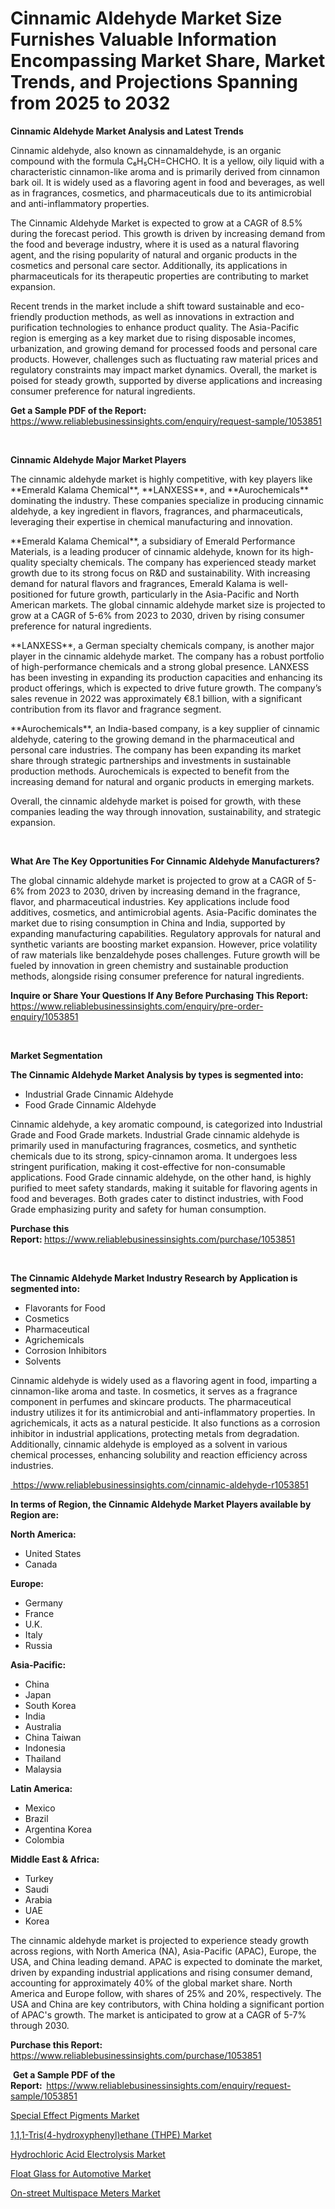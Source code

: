 <p><h1>Cinnamic Aldehyde Market Size Furnishes Valuable Information Encompassing Market Share, Market Trends, and Projections Spanning from 2025 to 2032</h1></p><p><strong>Cinnamic Aldehyde Market Analysis and Latest Trends</strong></p>
<p><p>Cinnamic aldehyde, also known as cinnamaldehyde, is an organic compound with the formula C₆H₅CH=CHCHO. It is a yellow, oily liquid with a characteristic cinnamon-like aroma and is primarily derived from cinnamon bark oil. It is widely used as a flavoring agent in food and beverages, as well as in fragrances, cosmetics, and pharmaceuticals due to its antimicrobial and anti-inflammatory properties.</p><p>The Cinnamic Aldehyde Market is expected to grow at a CAGR of 8.5% during the forecast period. This growth is driven by increasing demand from the food and beverage industry, where it is used as a natural flavoring agent, and the rising popularity of natural and organic products in the cosmetics and personal care sector. Additionally, its applications in pharmaceuticals for its therapeutic properties are contributing to market expansion.</p><p>Recent trends in the market include a shift toward sustainable and eco-friendly production methods, as well as innovations in extraction and purification technologies to enhance product quality. The Asia-Pacific region is emerging as a key market due to rising disposable incomes, urbanization, and growing demand for processed foods and personal care products. However, challenges such as fluctuating raw material prices and regulatory constraints may impact market dynamics. Overall, the market is poised for steady growth, supported by diverse applications and increasing consumer preference for natural ingredients.</p></p>
<p><strong>Get a Sample PDF of the Report:&nbsp;</strong> <a href="https://www.reliablebusinessinsights.com/enquiry/request-sample/1053851?utm_campaign=1091&utm_medium=2&utm_source=Github&utm_content=ia&utm_term=25012025&utm_id=cinnamic-aldehyde">https://www.reliablebusinessinsights.com/enquiry/request-sample/1053851</a></p>
<p>&nbsp;</p>
<p><strong>Cinnamic Aldehyde Major Market Players</strong></p>
<p><p>The cinnamic aldehyde market is highly competitive, with key players like **Emerald Kalama Chemical**, **LANXESS**, and **Aurochemicals** dominating the industry. These companies specialize in producing cinnamic aldehyde, a key ingredient in flavors, fragrances, and pharmaceuticals, leveraging their expertise in chemical manufacturing and innovation.</p><p>**Emerald Kalama Chemical**, a subsidiary of Emerald Performance Materials, is a leading producer of cinnamic aldehyde, known for its high-quality specialty chemicals. The company has experienced steady market growth due to its strong focus on R&D and sustainability. With increasing demand for natural flavors and fragrances, Emerald Kalama is well-positioned for future growth, particularly in the Asia-Pacific and North American markets. The global cinnamic aldehyde market size is projected to grow at a CAGR of 5-6% from 2023 to 2030, driven by rising consumer preference for natural ingredients.</p><p>**LANXESS**, a German specialty chemicals company, is another major player in the cinnamic aldehyde market. The company has a robust portfolio of high-performance chemicals and a strong global presence. LANXESS has been investing in expanding its production capacities and enhancing its product offerings, which is expected to drive future growth. The company’s sales revenue in 2022 was approximately €8.1 billion, with a significant contribution from its flavor and fragrance segment.</p><p>**Aurochemicals**, an India-based company, is a key supplier of cinnamic aldehyde, catering to the growing demand in the pharmaceutical and personal care industries. The company has been expanding its market share through strategic partnerships and investments in sustainable production methods. Aurochemicals is expected to benefit from the increasing demand for natural and organic products in emerging markets.</p><p>Overall, the cinnamic aldehyde market is poised for growth, with these companies leading the way through innovation, sustainability, and strategic expansion.</p></p>
<p>&nbsp;</p>
<p><strong>What Are The Key Opportunities For Cinnamic Aldehyde Manufacturers?</strong></p>
<p><p>The global cinnamic aldehyde market is projected to grow at a CAGR of 5-6% from 2023 to 2030, driven by increasing demand in the fragrance, flavor, and pharmaceutical industries. Key applications include food additives, cosmetics, and antimicrobial agents. Asia-Pacific dominates the market due to rising consumption in China and India, supported by expanding manufacturing capabilities. Regulatory approvals for natural and synthetic variants are boosting market expansion. However, price volatility of raw materials like benzaldehyde poses challenges. Future growth will be fueled by innovation in green chemistry and sustainable production methods, alongside rising consumer preference for natural ingredients.</p></p>
<p><strong>Inquire or Share Your Questions If Any Before Purchasing This Report:</strong> <a href="https://www.reliablebusinessinsights.com/enquiry/pre-order-enquiry/1053851?utm_campaign=1091&utm_medium=2&utm_source=Github&utm_content=ia&utm_term=25012025&utm_id=cinnamic-aldehyde">https://www.reliablebusinessinsights.com/enquiry/pre-order-enquiry/1053851</a></p>
<p>&nbsp;</p>
<p><strong>Market Segmentation</strong></p>
<p><strong>The Cinnamic Aldehyde Market Analysis by types is segmented into:</strong></p>
<p><ul><li>Industrial Grade Cinnamic Aldehyde</li><li>Food Grade Cinnamic Aldehyde</li></ul></p>
<p><p>Cinnamic aldehyde, a key aromatic compound, is categorized into Industrial Grade and Food Grade markets. Industrial Grade cinnamic aldehyde is primarily used in manufacturing fragrances, cosmetics, and synthetic chemicals due to its strong, spicy-cinnamon aroma. It undergoes less stringent purification, making it cost-effective for non-consumable applications. Food Grade cinnamic aldehyde, on the other hand, is highly purified to meet safety standards, making it suitable for flavoring agents in food and beverages. Both grades cater to distinct industries, with Food Grade emphasizing purity and safety for human consumption.</p></p>
<p><strong>Purchase this Report:&nbsp;</strong><a href="https://www.reliablebusinessinsights.com/purchase/1053851?utm_campaign=1091&utm_medium=2&utm_source=Github&utm_content=ia&utm_term=25012025&utm_id=cinnamic-aldehyde">https://www.reliablebusinessinsights.com/purchase/1053851</a></p>
<p>&nbsp;</p>
<p><strong>The Cinnamic Aldehyde Market Industry Research by Application is segmented into:</strong></p>
<p><ul><li>Flavorants for Food</li><li>Cosmetics</li><li>Pharmaceutical</li><li>Agrichemicals</li><li>Corrosion Inhibitors</li><li>Solvents</li></ul></p>
<p><p>Cinnamic aldehyde is widely used as a flavoring agent in food, imparting a cinnamon-like aroma and taste. In cosmetics, it serves as a fragrance component in perfumes and skincare products. The pharmaceutical industry utilizes it for its antimicrobial and anti-inflammatory properties. In agrichemicals, it acts as a natural pesticide. It also functions as a corrosion inhibitor in industrial applications, protecting metals from degradation. Additionally, cinnamic aldehyde is employed as a solvent in various chemical processes, enhancing solubility and reaction efficiency across industries.</p></p>
<p><a href="https://www.reliablebusinessinsights.com/cinnamic-aldehyde-r1053851?utm_campaign=1091&utm_medium=2&utm_source=Github&utm_content=ia&utm_term=25012025&utm_id=cinnamic-aldehyde">&nbsp;https://www.reliablebusinessinsights.com/cinnamic-aldehyde-r1053851</a></p>
<p><strong>In terms of Region, the Cinnamic Aldehyde Market Players available by Region are:</strong></p>
<p>
    <p> <strong> North America: </strong>
        <ul>
            <li>United States</li>
            <li>Canada</li>
        </ul>
        </p> 
    <p> <strong> Europe: </strong>
        <ul>
            <li>Germany</li>
            <li>France</li>
            <li>U.K.</li>
            <li>Italy</li>
            <li>Russia</li>
        </ul>
        </p> 
    <p> <strong> Asia-Pacific: </strong>
        <ul>
            <li>China</li>
            <li>Japan</li>
            <li>South Korea</li>
            <li>India</li>
            <li>Australia</li>
            <li>China Taiwan</li>
            <li>Indonesia</li>
            <li>Thailand</li>
            <li>Malaysia</li>
        </ul>
        </p> 
    <p> <strong> Latin America: </strong>
        <ul>
            <li>Mexico</li>
            <li>Brazil</li>
            <li>Argentina Korea</li>
            <li>Colombia</li>
        </ul>
        </p> 
    <p> <strong> Middle East & Africa: </strong>
        <ul>
            <li>Turkey</li>
            <li>Saudi</li>
            <li>Arabia</li>
            <li>UAE</li>
            <li>Korea</li>
        </ul>
    </p>
    </p>
<p><p>The cinnamic aldehyde market is projected to experience steady growth across regions, with North America (NA), Asia-Pacific (APAC), Europe, the USA, and China leading demand. APAC is expected to dominate the market, driven by expanding industrial applications and rising consumer demand, accounting for approximately 40% of the global market share. North America and Europe follow, with shares of 25% and 20%, respectively. The USA and China are key contributors, with China holding a significant portion of APAC's growth. The market is anticipated to grow at a CAGR of 5-7% through 2030.</p></p>
<p><strong>Purchase this Report: </strong><a href="https://www.reliablebusinessinsights.com/purchase/1053851?utm_campaign=1091&utm_medium=2&utm_source=Github&utm_content=ia&utm_term=25012025&utm_id=cinnamic-aldehyde">https://www.reliablebusinessinsights.com/purchase/1053851</a></p>
<p>&nbsp;<strong>Get a Sample PDF of the Report:&nbsp;&nbsp;</strong><a href="https://www.reliablebusinessinsights.com/enquiry/request-sample/1053851?utm_campaign=1091&utm_medium=2&utm_source=Github&utm_content=ia&utm_term=25012025&utm_id=cinnamic-aldehyde">https://www.reliablebusinessinsights.com/enquiry/request-sample/1053851</a></p>
<p><strong></strong></p>
<p><p><a href="https://github.com/princessbartram3/Market-Research-Report-List-1/blob/main/special-effect-pigments-market.md?utm_campaign=1091&utm_medium=2&utm_source=Github&utm_content=ia&utm_term=25012025&utm_id=cinnamic-aldehyde">Special Effect Pigments Market</a></p><p><a href="https://www.linkedin.com/pulse/111-tris4-hydroxyphenylethane-thpe-market-size-share-research-gycyc?utm_campaign=1091&utm_medium=2&utm_source=Github&utm_content=ia&utm_term=25012025&utm_id=cinnamic-aldehyde">1,1,1-Tris(4-hydroxyphenyl)ethane (THPE) Market</a></p><p><a href="https://github.com/yankimber90yankim/Market-Research-Report-List-1/blob/main/hydrochloric-acid-electrolysis-market.md?utm_campaign=1091&utm_medium=2&utm_source=Github&utm_content=ia&utm_term=25012025&utm_id=cinnamic-aldehyde">Hydrochloric Acid Electrolysis Market</a></p><p><a href="https://www.linkedin.com/pulse/detailed-float-glass-automotive-market-report-2025-2032-ukztf?utm_campaign=1091&utm_medium=2&utm_source=Github&utm_content=ia&utm_term=25012025&utm_id=cinnamic-aldehyde">Float Glass for Automotive Market</a></p><p><a href="https://www.linkedin.com/pulse/in-depth-analysis-on-street-multispace-meters-market-size-tuyie?utm_campaign=1091&utm_medium=2&utm_source=Github&utm_content=ia&utm_term=25012025&utm_id=cinnamic-aldehyde">On-street Multispace Meters Market</a></p></p>